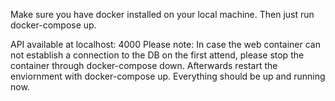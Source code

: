 Make sure you have docker installed on your local machine. Then just run
docker-compose up.

API available at localhost: 4000 Please note: In case the web container can not
establish a connection to the DB on the first attend, please stop the container
through docker-compose down. Afterwards restart the enviornment with
docker-compose up. Everything should be up and running now.
